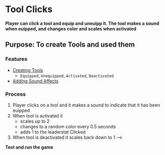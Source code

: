 # Tool Clicks
**Player can click a tool and equip and uneuipp it. The tool makes a sound when euipped, and changes color and scales when activated**
## Purpose: To create Tools and used them


### Features
- [Creating Tools]()
    - `Equipped`, `Unequipped`, `Activated`, `Deactivated`
- [Adding Sound Affects]()


### Process
1. Player clicks on a tool and it makes a sound to indicate that it has been euipped
2. When tool is activated it 
    - scales up to 2 
    - changes to a random color every 0.5 seconds
    - adds 1 to the leaderstat Clicked
3. When tool is deactivated it scales back down to 1 -->

<!-- ### How to Duplicate
##### Step Up Tool
1. Create a Tool in the `StarterPack` Folder
2. Add a `Part` to the Tool, the tool must be named `Handle`
3. Select a Sound from the toolbox and Insert it in the Tool
    - Select the tool and click the `Insert` button on the sound
    - Give your sound a name
4. Add a script to the tool
    - code from [`toolScript.lua`](./toolScript.lua) goes in this script file
    - read the comments and change the code where needed to fit your game
- The StarterPack folder should now look like this
    ![alt text](starterPackFolder.png)

#### Create Leaderstats
1. Add a script inside the `ServerScriptService` folder
    - code from [`leaderstatsScript.lua`](./leaderstatsScript.lua) goes in this script file -->

**Test and run the game**



